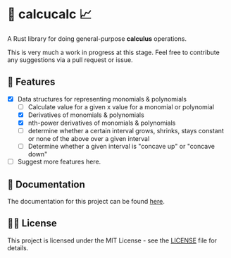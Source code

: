 # 🔢 calcucalc 📈

A Rust library for doing general-purpose **calculus** operations. 

This is very much a work in progress at this stage. Feel free to contribute any suggestions via a pull request or issue.  

## 🌠 Features
- [x] Data structures for representing monomials & polynomials
    - [ ] Calculate value for a given x value for a monomial or polynomial
    - [x] Derivatives of monomials & polynomials
    - [x] nth-power derivatives of monomials & polynomials
    - [ ] determine whether a certain interval grows, shrinks, stays constant or none of the above over a given interval
    - [ ] Determine whether a given interval is "concave up" or "concave down"
- [ ] Suggest more features here. 

## 📄 Documentation

The documentation for this project can be found [here](https://docs.rs/calcucalc/latest/calcucalc/index.html).

## ⛓️‍💥 License

This project is licensed under the MIT License - see the [LICENSE](https://github.com/JonathanMcCormickJr/calcucalc/blob/master/LICENSE) file for details.

